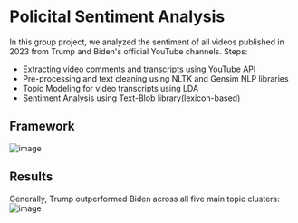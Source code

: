 # Policital Sentiment Analysis

  In this group project, we analyzed the sentiment of all videos published in 2023 from Trump and Biden's official YouTube channels.
  Steps:
  * Extracting video comments and transcripts using YouTube API
  * Pre-processing and text cleaning using NLTK and Gensim NLP libraries
  * Topic Modeling for video transcripts using LDA
  * Sentiment Analysis using Text-Blob library(lexicon-based)


## Framework
![image](https://github.com/sajadahmadia/NLP/assets/61582647/4748bb1f-1b97-455a-98b3-280aae25b955)


## Results
Generally, Trump outperformed Biden across all five main topic clusters: 
![image](https://github.com/sajadahmadia/NLP/assets/61582647/c0952a09-ba79-4301-8f8e-d34825d2f20c)

